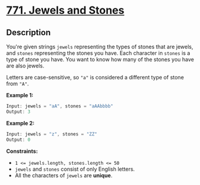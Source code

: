 # [771. Jewels and Stones](https://leetcode.com/problems/jewels-and-stones/)

## Description

You're given strings `jewels` representing the types of stones that are jewels, and `stones` representing the stones you have. Each character in `stones` is a type of stone you have. You want to know how many of the stones you have are also jewels.

Letters are case-sensitive, so `"a"` is considered a different type of stone from `"A"`.

**Example 1:**

```go
Input: jewels = "aA", stones = "aAAbbbb"
Output: 3
```

**Example 2:**

```go
Input: jewels = "z", stones = "ZZ"
Output: 0
```

**Constraints:**
* `1 <= jewels.length, stones.length <= 50`
* `jewels` and `stones` consist of only English letters.
* All the characters of `jewels` are **unique**.
